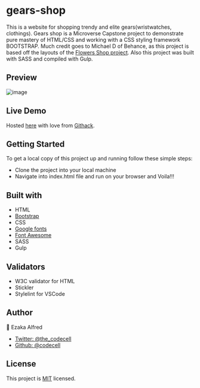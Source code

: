 # gears-shop
This is a website for shopping trendy and elite gears(wristwatches, clothings).
Gears shop is a Microverse Capstone project to demonstrate pure mastery of HTML/CSS and working with a CSS styling framework BOOTSTRAP. Much credit goes to Michael D of Behance, as this project is based off the layouts of the [Flowers Shop project](https://www.behance.net/gallery/69329213/Flower-e-shop). Also this project was built with SASS and compiled with Gulp.


## Preview
![image](https://user-images.githubusercontent.com/46686100/73234951-9f2d6280-418c-11ea-99bc-463bd73f0bb1.png)

## Live Demo 
 Hosted [here](https://rawcdn.githack.com/codecell/gears-shop/5e8342ff46eacc00586d475a77916a822fe14df3/index.html) with love from [Githack](https:raw.githack.com).

## Getting Started

To get a local copy of this project up and running follow these simple steps:

  * Clone the project into your local machine
  * Navigate into index.html file and run on your browser and Voila!!!


## Built with

  * HTML
  * [Bootstrap](https://getbootstrap.com/)
  * CSS
  * [Google fonts](https://fonts.google.com/)
  * [Font Awesome](https://fontawesome.com/)
  * SASS
  * Gulp
  
## Validators

  * W3C validator for HTML
  * Stickler
  * Stylelint for VSCode
  
## Author

  👤 Ezaka Alfred
  * [Twitter: @the_codecell](https://www.twitter.com/the_codecell)
  * [Github: @codecell](https://github.com/codecell)
  
## License

This project is [MIT](https://opensource.org/licenses/MIT) licensed.
